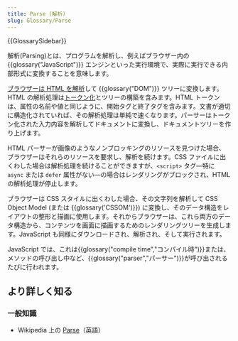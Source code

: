 ```yaml
---
title: Parse (解析)
slug: Glossary/Parse
---
```


{{GlossarySidebar}}

解析(Parsing)とは、プログラムを解析し、例えばブラウザー内の {{glossary("JavaScript")}} エンジンといった実行環境で、実際に実行できる内部形式に変換することを意味します。

[ブラウザーは HTML を解析](/ja/docs/Web/Guide/HTML/HTML5/HTML5_Parser)して {{glossary("DOM")}} ツリーに変換します。HTML の解析処理は[トークン化](/ja/docs/Web/API/DOMTokenList)とツリーの構築を含みます。HTML トークンは、属性の名前や値と同じように、開始タグと終了タグを含みます。文書が適切に構造化されていれば、その解析処理は単純で速くなります。パーサーはトークン化された入力内容を解析してドキュメントに変換し、ドキュメントツリーを作り上げます。

HTML パーサーが画像のようなノンブロッキングのリソースを見つけた場合、ブラウザーはそれらのリソースを要求し、解析を続けます。CSS ファイルに出くわした場合は解析処理を続けることができますが、`<script>` タグ—特に `async` または `defer` 属性がない—の場合はレンダリングがブロックされ、HTML の解析処理が停止します。

ブラウザーは CSS スタイルに出くわした場合、その文字列を解析して CSS Object Model (または {{glossary('CSSOM')}}) に変換し、そのデータ構造をレイアウトの整形と描画に使用します。それからブラウザーは、これら両方のデータ構造から、コンテンツを画面に描画するためのレンダリングツリーを生成します。JavaScript も同様にダウンロードされ、解析され、そして実行されます。

JavaScript では、これは{{glossary("compile time","コンパイル時")}}または、メソッドの呼び出し中など、{{glossary("parser","パーサー")}}が呼び出されるたびに行われます。

## より詳しく知る

### 一般知識

- Wikipedia 上の [Parse](https://en.wikipedia.org/wiki/Parsing)（英語）
